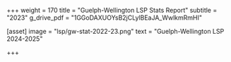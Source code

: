 +++
weight = 170
title = "Guelph-Wellington LSP Stats Report"
subtitle = "2023"
g_drive_pdf = "1GGoDAXUOYsB2jCLylBEaJA_WwlkmRmHI"


[asset]
  image = "lsp/gw-stat-2022-23.png"
  text = "Guelph-Wellington LSP 2024-2025"


+++

